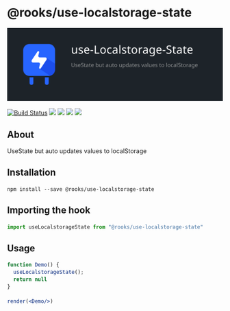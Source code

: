 # @rooks/use-localstorage-state
![TitleCard](/packages/localstorage-state/title-card.svg)

[![Build Status](https://travis-ci.org/imbhargav5/rooks.svg?branch=master)](https://travis-ci.org/imbhargav5/rooks) ![](https://img.shields.io/npm/v/@rooks/use-localstorage-state/latest.svg) ![](https://img.shields.io/npm/l/@rooks/use-localstorage-state.svg) ![](https://img.shields.io/bundlephobia/min/@rooks/use-localstorage-state.svg) ![](https://img.shields.io/david/imbhargav5/rooks.svg?path=packages%2Flocalstorage-state)



## About
UseState but auto updates values to localStorage


[//]: # (Main)

## Installation

```
npm install --save @rooks/use-localstorage-state
```

## Importing the hook

```javascript
import useLocalstorageState from "@rooks/use-localstorage-state"
```

## Usage

```jsx
function Demo() {
  useLocalstorageState();
  return null
}

render(<Demo/>)
```
